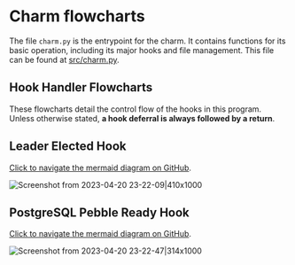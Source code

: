 # Charm flowcharts

The file `charm.py` is the entrypoint for the charm. It contains functions for its basic operation, including its major hooks and file management. This file can be found at [src/charm.py](https://github.com/canonical/postgresql-k8s-operator/blob/main/src/charm.py).

## Hook Handler Flowcharts

These flowcharts detail the control flow of the hooks in this program. Unless otherwise stated, **a hook deferral is always followed by a return**.

## Leader Elected Hook

[Click to navigate the mermaid diagram on GitHub](https://github.com/canonical/postgresql-k8s-operator/blob/main/docs/explanation/e-charm.md).

![Screenshot from 2023-04-20 23-22-09|410x1000](upload://5Gg5C9wWZhinmqKUnL746YWneI.png) 

## PostgreSQL Pebble Ready Hook

[Click to navigate the mermaid diagram on GitHub](https://github.com/canonical/postgresql-k8s-operator/blob/main/docs/explanation/e-charm.md).

![Screenshot from 2023-04-20 23-22-47|314x1000](upload://2LQdJaa6rZRuYOBNCjkuMqrsUlR.png)